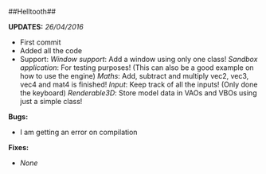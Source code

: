 ##Helltooth##

**UPDATES:**
*26/04/2016*
 - First commit
 - Added all the code 
 - Support:
 *Window support*: Add a window using only one class!
 *Sandbox application*: For testing purposes! (This can also be a good example on how to use the engine)
 *Maths*: Add, subtract and multiply vec2, vec3, vec4 and mat4 is finished!
 *Input*: Keep track of all the inputs! (Only done the keyboard)
 *Renderable3D*: Store model data in VAOs and VBOs using just a simple class! 

**Bugs:**
- I am getting an error on compilation

**Fixes:**
- *None*
